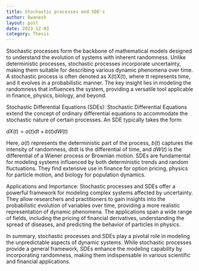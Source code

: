 ```yaml
---
title: Stochastic processes and SDE's
author: Owanesh
layout: post
date: 2023-12-03
category: Thesis
---
```

Stochastic processes form the backbone of mathematical models designed to understand the evolution of systems with inherent randomness. Unlike deterministic processes, stochastic processes incorporate uncertainty, making them suitable for describing various dynamic phenomena over time. A stochastic process is often denoted as X(t)X(t), where tt represents time, and it evolves in a probabilistic manner. The key insight lies in modeling the randomness that influences the system, providing a versatile tool applicable in finance, physics, biology, and beyond.

Stochastic Differential Equations (SDEs): Stochastic Differential Equations extend the concept of ordinary differential equations to accommodate the stochastic nature of certain processes. An SDE typically takes the form:

$dX(t) = a(t) dt + b(t) dW(t)$

Here, $a(t)$ represents the deterministic part of the process, $b(t)$ captures the intensity of randomness, dtdt is the differential of time, and $dW(t)$ is the differential of a Wiener process or Brownian motion. SDEs are fundamental for modeling systems influenced by both deterministic trends and random fluctuations. They find extensive use in finance for option pricing, physics for particle motion, and biology for population dynamics.

Applications and Importance: Stochastic processes and SDEs offer a powerful framework for modeling complex systems affected by uncertainty. They allow researchers and practitioners to gain insights into the probabilistic evolution of variables over time, providing a more realistic representation of dynamic phenomena. The applications span a wide range of fields, including the pricing of financial derivatives, understanding the spread of diseases, and predicting the behavior of particles in physics.

In summary, stochastic processes and SDEs play a pivotal role in modeling the unpredictable aspects of dynamic systems. While stochastic processes provide a general framework, SDEs enhance the modeling capability by incorporating randomness, making them indispensable in various scientific and financial applications.